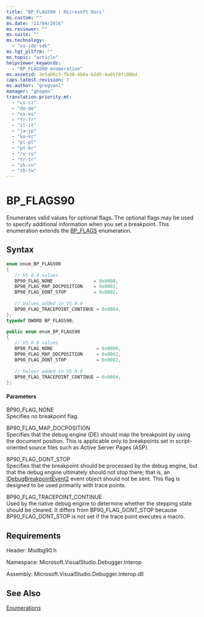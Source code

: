 ```yaml
---
title: "BP_FLAGS90 | Microsoft Docs"
ms.custom: ""
ms.date: "11/04/2016"
ms.reviewer: ""
ms.suite: ""
ms.technology: 
  - "vs-ide-sdk"
ms.tgt_pltfrm: ""
ms.topic: "article"
helpviewer_keywords: 
  - "BP_FLAGS90 enumeration"
ms.assetid: 3e5a06c5-fb30-4b8a-b2d5-4a0570fc80bd
caps.latest.revision: 7
ms.author: "gregvanl"
manager: "ghogen"
translation.priority.mt: 
  - "cs-cz"
  - "de-de"
  - "es-es"
  - "fr-fr"
  - "it-it"
  - "ja-jp"
  - "ko-kr"
  - "pl-pl"
  - "pt-br"
  - "ru-ru"
  - "tr-tr"
  - "zh-cn"
  - "zh-tw"
---
```

# BP_FLAGS90
Enumerates valid values for optional flags. The optional flags may be used to specify additional information when you set a breakpoint. This enumeration extends the [BP_FLAGS](../../../extensibility/debugger/reference/bp-flags.md) enumeration.  
  
## Syntax  
  
```cpp  
enum enum_BP_FLAGS90  
{  
   // VS 8.0 values  
   BP90_FLAG_NONE               = 0x0000,  
   BP90_FLAG_MAP_DOCPOSITION    = 0x0001,  
   BP90_FLAG_DONT_STOP          = 0x0002,  
  
   // Values added in VS 9.0  
   BP90_FLAG_TRACEPOINT_CONTINUE = 0x0004,  
};  
typedef DWORD BP_FLAGS90;  
```  
  
```csharp  
public enum enum_BP_FLAGS90  
{  
   // VS 8.0 values  
   BP90_FLAG_NONE                = 0x0000,  
   BP90_FLAG_MAP_DOCPOSITION     = 0x0001,  
   BP90_FLAG_DONT_STOP           = 0x0002,  
  
   // Values added in VS 9.0  
   BP90_FLAG_TRACEPOINT_CONTINUE = 0x0004,  
};  
```  
  
#### Parameters  
 BP90_FLAG_NONE  
 Specifies no breakpoint flag.  
  
 BP90_FLAG_MAP_DOCPOSITION  
 Specifies that the debug engine (DE) should map the breakpoint by using the document position. This is applicable only to breakpoints set in script-oriented source files such as Active Server Pages (ASP).  
  
 BP90_FLAG_DONT_STOP  
 Specifies that the breakpoint should be processed by the debug engine, but that the debug engine ultimately should not stop there; that is, an [IDebugBreakpointEvent2](../../../extensibility/debugger/reference/idebugbreakpointevent2.md) event object should not be sent. This flag is designed to be used primarily with trace points.  
  
 BP90_FLAG_TRACEPOINT_CONTINUE  
 Used by the native debug engine to determine whether the stepping state should be cleared. It differs from BP90_FLAG_DONT_STOP because BP90_FLAG_DONT_STOP is not set if the trace point executes a macro.  
  
## Requirements  
 Header: Msdbg90.h  
  
 Namespace: Microsoft.VisualStudio.Debugger.Interop  
  
 Assembly: Microsoft.VisualStudio.Debugger.Interop.dll  
  
## See Also  
 [Enumerations](../../../extensibility/debugger/reference/enumerations-visual-studio-debugging.md)